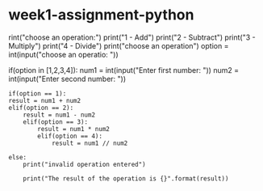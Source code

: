 # week1-assignment-python
rint("choose an operation:")
print("1 - Add")
print("2 - Subtract")
print("3 - Multiply")
print("4 - Divide")
print("choose an operation")
option = int(input("choose an operatio: "))

if(option in [1,2,3,4]):
    num1 = int(input("Enter first number: "))
    num2 = int(input("Enter second number: "))

    if(option == 1):
    result = num1 + num2
    elif(option == 2):
        result = num1 - num2
        elif(option == 3):
            result = num1 * num2
            elif(option == 4):
                result = num1 // num2

    else:
        print("invalid operation entered")

        print("The result of the operation is {}".format(result))
